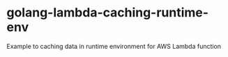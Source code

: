 # golang-lambda-caching-runtime-env
Example to caching data in runtime environment for AWS Lambda function
